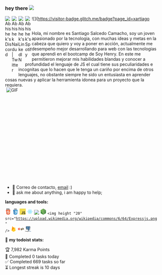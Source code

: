 ### hey there <img src="https://media.giphy.com/media/hvRJCLFzcasrR4ia7z/giphy.gif" width="25px">
<a href="https://discord.gg/XTW52Kt">
  <img align="left" alt="Abhishek's Discord" width="22px" src="https://raw.githubusercontent.com/peterthehan/peterthehan/master/assets/discord.svg" />
</a>
<a href="https://twitter.com/abhisheknaiidu">
  <img align="left" alt="Abhishek Naidu | Twitter" width="22px" src="https://raw.githubusercontent.com/peterthehan/peterthehan/master/assets/twitter.svg" />
</a>
<a href="https://www.linkedin.com/in/abhisheknaiidu/">
  <img align="left" alt="Abhishek's LinkedIN" width="22px" src="https://raw.githubusercontent.com/peterthehan/peterthehan/master/assets/linkedin.svg" />
</a>
<a href="https://open.spotify.com/user/e90fe4zsndbm6xoe2t7t8kogf?si=WaLKpwvWTle0btle2qPb6g">
  <img align="left" alt="Abhishek's Spotify" width="22px" src="https://raw.githubusercontent.com/peterthehan/peterthehan/master/assets/spotify.svg" />
</a>

![](https://visitor-badge.glitch.me/badge?page_id=xartiago

<br />
Hola, mi nombre es Santiago Salcedo Camacho, soy un joven apasionado por la tecnologia, con muchas ideas y metas en la cabeza que quiero y voy a poner en acción, actualmente me desempeño mejor desarrollando para web con las tecnologias que aprendi en el bootcamp de Soy Henry. En este me permitieron mejorar mis habilidades blandas y conocer a profundidad el lenguaje de JS el cual tiene sus peculiaridades e incognitas que lo hacen que le tenga un cariño por encima de otros lenguajes, no obstante siempre he sido un entusiasta en aprender cosas nuevas y aplicar la herramienta idonea para un proyecto que la requiera.

  <img align="right" alt="GIF" src="https://github.com/abhisheknaiidu/abhisheknaiidu/blob/master/code.gif?raw=true" width="500" height="320" />
  
- 💼 Correo de contacto, [email](santisalxe@gmail.com) :)
- 💬 ask me about anything, i am happy to help;

**languages and tools:**  

<code><img height="20" src="https://raw.githubusercontent.com/devicons/devicon/master/icons/html5/html5-original-wordmark.svg"/></code>
<code><img height="20" src="https://raw.githubusercontent.com/devicons/devicon/master/icons/css3/css3-original-wordmark.svg"/></code>
<code><img height="20" src="https://raw.githubusercontent.com/github/explore/80688e429a7d4ef2fca1e82350fe8e3517d3494d/topics/javascript/javascript.png" /></code>
<code><img height="20" src="https://raw.githubusercontent.com/github/explore/80688e429a7d4ef2fca1e82350fe8e3517d3494d/topics/react/react.png" /></code>
<code><img height="20" src="https://lh3.googleusercontent.com/proxy/4evs_SWPZRCMjK9NuI4Zt2v7qnJK9DRUh5bsUPiQtKGwRTwDiauVDA9GIZ4jXM4OelqSKqD4CI64LSv3sURFSE_15eQh_jDdryC5MlaNfclc4SyKMQ" ></code>
<code><img height="20" src="https://raw.githubusercontent.com/github/explore/80688e429a7d4ef2fca1e82350fe8e3517d3494d/topics/nodejs/nodejs.png" /></code>
<code><img height "20" src="https://upload.wikimedia.org/wikipedia/commons/6/64/Expressjs.png" /></code>
<code><img height="20" src="https://raw.githubusercontent.com/github/explore/80688e429a7d4ef2fca1e82350fe8e3517d3494d/topics/firebase/firebase.png" /></code>
<code><img height="20" src="https://raw.githubusercontent.com/github/explore/80688e429a7d4ef2fca1e82350fe8e3517d3494d/topics/git/git.png" /></code>
<code><img height="20" src="https://raw.githubusercontent.com/devicons/devicon/master/icons/postgresql/postgresql-original-wordmark.svg" alt="postgresql" /></code>


🚧 **my todoist stats:**
<!-- TODO-IST:START -->
🏆  7,982 Karma Points           
🌸  Completed 0 tasks today           
✅  Completed 669 tasks so far           
⏳  Longest streak is 10 days
<!-- TODO-IST:END -->
